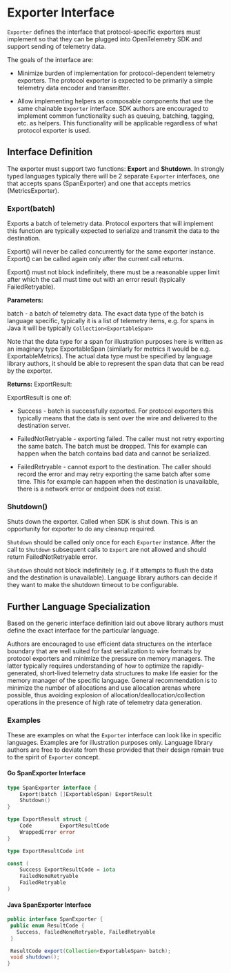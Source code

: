# Exporter Interface

`Exporter` defines the interface that protocol-specific exporters must implement so that they can be plugged into OpenTelemetry SDK and support sending of telemetry data.

The goals of the interface are:

- Minimize burden of implementation for protocol-dependent telemetry exporters. The protocol exporter is expected to be primarily a simple telemetry data encoder and transmitter.

- Allow implementing helpers as composable components that use the same chainable `Exporter` interface. SDK authors are encouraged to implement common functionality such as queuing, batching, tagging, etc. as helpers. This functionality will be applicable regardless of what protocol exporter is used.

## Interface Definition

The exporter must support two functions: **Export** and **Shutdown**. In strongly typed languages typically there will be 2 separate `Exporter` interfaces, one that accepts spans (SpanExporter) and one that accepts metrics (MetricsExporter).

### Export(batch)

Exports a batch of telemetry data. Protocol exporters that will implement this function are typically expected to serialize and transmit the data to the destination.

Export() will never be called concurrently for the same exporter instance. Export() can be called again only after the current call returns.

Export() must not block indefinitely, there must be a reasonable upper limit after which the call must time out with an error result (typically FailedRetryable).

**Parameters:**

batch - a batch of telemetry data. The exact data type of the batch is language specific, typically it is a list of telemetry items, e.g. for spans in Java it will be typically `Collection<ExportableSpan>` 

Note that the data type for a span for illustration purposes here is written as an imaginary type ExportableSpan (similarly for metrics it would be e.g. ExportableMetrics). The actual data type must be specified by language library authors, it should be able to represent the span data that can be read by the exporter.

**Returns:** ExportResult:

ExportResult is one of:

- Success - batch is successfully exported. For protocol exporters this typically means that the data is sent over the wire and delivered to the destination server.

- FailedNotRetryable - exporting failed. The caller must not retry exporting the same batch. The batch must be dropped. This for example can happen when the batch contains bad data and cannot be serialized.

- FailedRetryable - cannot export to the destination. The caller should record the error and may retry exporting the same batch after some time. This for example can happen when the destination is unavailable, there is a network error or endpoint does not exist. 

### Shutdown()

Shuts down the exporter. Called when SDK is shut down. This is an opportunity for exporter to do any cleanup required.

`Shutdown` should be called only once for each `Exporter` instance. After the call to `Shutdown` subsequent calls to `Export` are not allowed and should return FailedNotRetryable error.

`Shutdown` should not block indefinitely (e.g. if it attempts to flush the data and the destination is unavailable). Language library authors can decide if they want to make the shutdown timeout to be configurable.

## Further Language Specialization

Based on the generic interface definition laid out above library authors must define the exact interface for the particular language. 

Authors are encouraged to use efficient data structures on the interface boundary that are well suited for fast serialization to wire formats by protocol exporters and minimize the pressure on memory managers. The latter typically requires understanding of how to optimize the rapidly-generated, short-lived telemetry data structures to make life easier for the memory manager of the specific language. General recommendation is to minimize the number of allocations and use allocation arenas where possible, thus avoiding explosion of allocation/deallocation/collection operations in the presence of high rate of telemetry data generation.

### Examples

These are examples on what the `Exporter` interface can look like in specific languages. Examples are for illustration purposes only. Language library authors are free to deviate from these provided that their design remain true to the spirit of `Exporter` concept.

#### Go SpanExporter Interface

```go
type SpanExporter interface {
    Export(batch []ExportableSpan) ExportResult
    Shutdown()
}

type ExportResult struct {
    Code         ExportResultCode
    WrappedError error
}

type ExportResultCode int

const (
    Success ExportResultCode = iota
    FailedNoneRetryable
    FailedRetryable
)
```

#### Java SpanExporter Interface

```java
public interface SpanExporter {
 public enum ResultCode {
   Success, FailedNoneRetryable, FailedRetryable
 }

 ResultCode export(Collection<ExportableSpan> batch);
 void shutdown();
}
```
